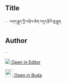 ## Title
	- བཤད་རྒྱུད་ཀྱི་འགྲེལ་ཆེན་བདུད་རྩིའི་ཆུ་རྒྱུན

## Author
	- 



[<img src="https://img.icons8.com/color/25/000000/edit-property.png"> Open in Editor](http://editor.openpecha.org/P000771)

[<img width="25" src="https://library.bdrc.io/icons/BUDA-small.svg"> Open in Buda](https://library.bdrc.io/show/bdr:IE0OPP000771)
